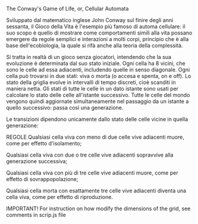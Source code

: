 The Conway's Game of Life, or, Cellular Automata

Sviluppato dal matematico inglese John Conway sul finire degli anni sessanta, il Gioco della Vita è l'esempio più famoso di automa cellulare: il suo scopo è quello di mostrare come comportamenti simili alla vita possano emergere da regole semplici e interazioni a molti corpi, principio che è alla base dell'ecobiologia, la quale si rifà anche alla teoria della complessità.

Si tratta in realtà di un gioco senza giocatori, intendendo che la sua evoluzione è determinata dal suo stato iniziale. Ogni cella ha 8 vicini, che sono le celle ad essa adiacenti, includendo quelle in senso diagonale. Ogni cella può trovarsi in due stati: viva o morta (o accesa e spenta, on e off). Lo stato della griglia evolve in intervalli di tempo discreti, cioè scanditi in maniera netta. Gli stati di tutte le celle in un dato istante sono usati per calcolare lo stato delle celle all'istante successivo. Tutte le celle del mondo vengono quindi aggiornate simultaneamente nel passaggio da un istante a quello successivo: passa così una generazione.

Le transizioni dipendono unicamente dallo stato delle celle vicine in quella generazione:

REGOLE
Qualsiasi cella viva con meno di due celle vive adiacenti muore, come per effetto d'isolamento;

Qualsiasi cella viva con due o tre celle vive adiacenti sopravvive alla generazione successiva;

Qualsiasi cella viva con più di tre celle vive adiacenti muore, come per effetto di sovrappopolazione;

Qualsiasi cella morta con esattamente tre celle vive adiacenti diventa una cella viva, come per effetto di riproduzione.

IMPORTANT! For instruction on how modify the dimensions of the grid, see comments in scrip.js file

<!-- ! Avvertenze di Utilizzo !
 
 !     NON cliccare 2 volte consecutive il tasto GO! MAI

 !     SEMPRE cliccare i 2 tasti GO! and STOP alternandoli -->


 <!-- ? How to resize the Game Field ?

TODO First, choose a number of desired rows and columns.

* Set the same rows and cols variables in the script.js file with the chosen value (they are found practically at the beginning of the file,
* under the DOM elements, in the 'Variables Notes' section).

TODO Last necessary steps: choose the dimensions of each cell.

* In the style.css file set the width and height of the <li> elements inside #gameContainer (advice: use equal values ​​to obtain a square.
* e.g width=20px and height =20px).

* Last thing:
* Set the width of .axis, always in the style.css file, by multiplying the width value of the single cell by the chosen number of columns.
* e.g. width cell=20px and number of columns=80, then .axis width= 20 * 80 = 1600px.

!  (WARNING: set values ​​that are properly contained in the screen size once on the page)  !

-->